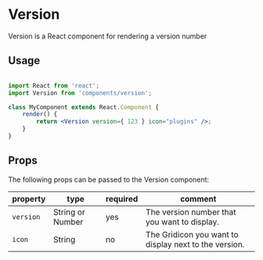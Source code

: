 Version
=======

Version is a React component for rendering a version number

## Usage

```jsx

import React from 'react';
import Version from 'components/version';

class MyComponent extends React.Component {
	render() {
		return <Version version={ 123 } icon="plugins" />;
	}
}
```

## Props

The following props can be passed to the Version component:

| property  | type             | required | comment |
| --------- | ---------------- | -------- | ------- |
| `version` | String or Number | yes      | The version number that you want to display. |
| `icon`    | String           | no       | The Gridicon you want to display next to the version. |
